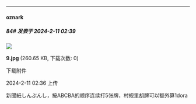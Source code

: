 
*****

####  oznark  
##### 84#       发表于 2024-2-11 02:39

<img src="https://img.saraba1st.com/forum/202402/10/113619e9arwwzc9b78hfx8.jpg" referrerpolicy="no-referrer">

<strong>9.jpg</strong> (260.65 KB, 下载次数: 0)

下载附件

2024-2-11 02:36 上传

新聞紙しんぶんし，按ABCBA的顺序连续打5张牌，村规里胡牌可以额外算1dora

